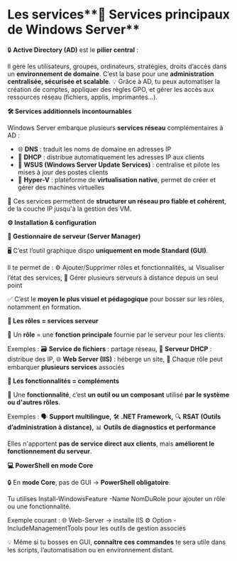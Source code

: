 # Les services**🧩 Services principaux de Windows Server**

🔒 **Active Directory (AD)** est le **pilier central** :

Il gère les utilisateurs, groupes, ordinateurs, stratégies, droits d’accès dans un **environnement de domaine**. C’est la base pour une **administration centralisée, sécurisée et scalable**. 💡 Grâce à AD, tu peux automatiser la création de comptes, appliquer des règles GPO, et gérer les accès aux ressources réseau (fichiers, applis, imprimantes…).



**🛠️ Services additionnels incontournables**

Windows Server embarque plusieurs **services réseau** complémentaires à AD :

- 🌐 **DNS** : traduit les noms de domaine en adresses IP
- 📡 **DHCP** : distribue automatiquement les adresses IP aux clients
- 🔄 **WSUS (Windows Server Update Services)** : centralise et pilote les mises à jour des postes clients
- 🧪 **Hyper-V** : plateforme de **virtualisation native**, permet de créer et gérer des machines virtuelles

🎯 Ces services permettent de **structurer un réseau pro fiable et cohérent**, de la couche IP jusqu'à la gestion des VM.



**⚙️ Installation & configuration**

**🧰 Gestionnaire de serveur (Server Manager)**

🖥️ C’est l’outil graphique dispo **uniquement en mode Standard (GUI)**.

Il te permet de : ⚙️ Ajouter/Supprimer rôles et fonctionnalités, 📊 Visualiser l’état des services, 🧭 Gérer plusieurs serveurs à distance depuis un seul point

✅ C’est le **moyen le plus visuel et pédagogique** pour bosser sur les rôles, notamment en formation.

**🧱 Les rôles = services serveur**

🔑 Un **rôle** = une **fonction principale** fournie par le serveur pour les clients.

Exemples : 🗃️ **Service de fichiers** : partage réseau, 📡 **Serveur DHCP** : distribue des IP, 🌐 **Web Server (IIS)** : héberge un site, 🧩 Chaque rôle peut embarquer **plusieurs services** associés

**🧰 Les fonctionnalités = compléments**

🧩 Une **fonctionnalité**, c’est **un outil ou un composant** utilisé **par le système ou d'autres rôles**.

Exemples : 🗣️ **Support multilingue,** 🛠️ **.NET Framework,** 🔍 **RSAT (Outils d’administration à distance),** 📊 **Outils de diagnostics et performance**

Elles n'apportent **pas de service direct aux clients**, mais **améliorent le fonctionnement du serveur**.

**💻 PowerShell en mode Core**

🔒 En **mode Core**, pas de GUI → **PowerShell obligatoire**.

Tu utilises Install-WindowsFeature -Name NomDuRole pour ajouter un rôle ou une fonctionnalité.

Exemple courant : 🌐 Web-Server → installe IIS ⚙️ Option -IncludeManagementTools pour les outils de gestion associés

💡 Même si tu bosses en GUI, **connaître ces commandes** te sera utile dans les scripts, l’automatisation ou en environnement distant.
